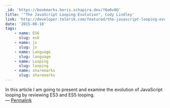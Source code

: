 ```yaml
---
_id: 'https://bookmarks.boris.schapira.dev/?Qa0v0Q'
title: '"The JavaScript Looping Evolution", Cody Lindley'
link: 'http://developer.telerik.com/featured/the-javascript-looping-evolution/'
date: '2015-08-10'
tags:
    - name: ES6
      slug: es6
    - name: js
      slug: js
    - name: Language
      slug: language
    - name: Looping
      slug: looping
    - name: sharemarks
      slug: sharemarks
---
```


In this article I am going to present and examine the evolution of JavaScript
looping by reviewing ES3 and ES5 looping. <br>&#8212;
<a href="https://bookmarks.boris.schapira.dev/?Qa0v0Q" title="Permalink">Permalink</a>
